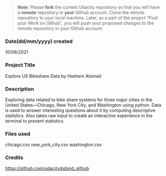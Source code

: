 >**Note**: Please **fork** the current Udacity repository so that you will have a **remote** repository in **your** Github account. Clone the remote repository to your local machine. Later, as a part of the project "Post your Work on Github", you will push your proposed changes to the remote repository in your Github account.

### Date(dd/mm/yyyy) created
10/08/2021

### Project Title
Explore US Bikeshare Data
by Hashem Alsimail

### Description
Exploring data related to bike share systems for three major cities in the United States—Chicago, New York City, and Washington using python. Data is used to answer interesting questions about it by computing descriptive statistics. Also takes raw input to create an interactive experience in the terminal to present statistics.

### Files used
chicago.csv
new_york_city.csv
washington.csv


### Credits
https://github.com/udacity/pdsnd_github

